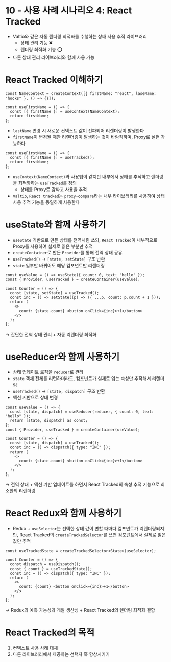 # 10 - 사용 사례 시나리오 4: React Tracked

- Valtio와 같은 자동 렌더링 최적화를 수행하는 상태 사용 추적 라이브러리
  - 상태 관리 기능 ❌
  - 렌더링 최적화 기능 ⭕️
- 다른 상태 관리 라이브러리와 함께 사용 가능

# React Tracked 이해하기

```tsx
const NameContext = createContext([{ firstName: "react", laseName: "hooks" }, () => {}]);

const useFirstName = () => {
  const [{ firstName }] = useContext(NameContext);
  return firstName;
};
```

- `lastName` 변경 시 새로운 컨텍스트 값이 전파되어 리렌더링이 발생한다
- `firstName`이 변경될 때만 리렌더링이 발생하는 것이 바람직하며, Proxy로 실현 가능하다

```tsx
const useFirstName = () => {
  const [{ firstName }] = useTracked();
  return firstName;
};
```

- `useContext(NameContext)`와 사용법이 같지만 내부에서 상태를 추적하고 렌더링을 최적화하는 `useTracked`를 정의
  - 상태를 Proxy로 감싸고 사용을 추적
- `Valtio`, `React tracked`는 `proxy-compare`라는 내부 라이브러리를 사용하여 상태 사용 추적 기능을 동일하게 사용한다

# useState와 함께 사용하기

- `useState` 기반으로 만든 상태를 전역처럼 쓰되, `React Tracked`이 내부적으로 Proxy를 사용하여 실제로 읽은 부분만 추적
- `createContainer`로 만든 `Provider`를 통해 전역 상태 공유
- `useTracked()` → `[state, setState]` 구조 반환
- `state` 일부만 바뀌어도 해당 컴포넌트만 리렌더링

```tsx
const useValue = () => useState({ count: 0, text: "hello" });
const { Provider, useTracked } = createContainer(useValue);

const Counter = () => {
  const [state, setState] = useTracked();
  const inc = () => setState((p) => ({ ...p, count: p.count + 1 }));
  return (
    <>
      count: {state.count} <button onClick={inc}>+1</button>
    </>
  );
};
```

→ 간단한 전역 상태 관리 + 자동 리렌더링 최적화

# useReducer와 함께 사용하기

- 상태 업데이트 로직을 `reducer`로 관리
- `state` 객체 전체를 리턴하더라도, 컴포넌트가 실제로 읽는 속성만 추적해서 리렌더링
- `useTracked()` → `[state, dispatch]` 구조 반환
- 액션 기반으로 상태 변경

```tsx
const useValue = () => {
  const [state, dispatch] = useReducer(reducer, { count: 0, text: "hello" });
  return [state, dispatch] as const;
};
const { Provider, useTracked } = createContainer(useValue);

const Counter = () => {
  const [state, dispatch] = useTracked();
  const inc = () => dispatch({ type: "INC" });
  return (
    <>
      count: {state.count} <button onClick={inc}>+1</button>
    </>
  );
};
```

→ 전역 상태 + 액션 기반 업데이트를 하면서 React Tracked의 속성 추적 기능으로 최소한의 리렌더링

# React Redux와 함께 사용하기

- Redux + `useSelector`는 선택한 상태 값이 변할 때마다 컴포넌트가 리렌더링되지만, React Tracked의 `createTrackedSelector`를 쓰면 컴포넌트에서 실제로 읽은 값만 추적

```tsx
const useTrackedState = createTrackedSelector<State>(useSelector);

const Counter = () => {
  const dispatch = useDispatch();
  const { count } = useTrackedState();
  const inc = () => dispatch({ type: "INC" });
  return (
    <>
      count: {count} <button onClick={inc}>+1</button>
    </>
  );
};
```

→ Redux의 예측 가능성과 개발 생산성 + React Tracked의 렌더링 최적화 결합

# React Tracked의 목적

1. 컨텍스트 사용 사례 대체
2. 다른 라이브러리에서 제공하는 선택자 훅 향상시키기
